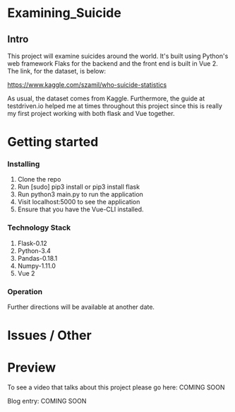 # Examining_Suicide
## Intro

This project will examine suicides around the world. It's built using Python's web
framework Flaks for the backend and the front end is built in Vue 2. The link,
for the dataset, is below:

https://www.kaggle.com/szamil/who-suicide-statistics

As usual, the dataset comes from Kaggle. Furthermore, the guide at testdriven.io
helped me at times throughout this project since this is really my first project
working with both flask and Vue together. 


# Getting started
### Installing

1. Clone the repo
2. Run [sudo] pip3 install or pip3 install flask
3. Run python3 main.py to run the application
4. Visit localhost:5000 to see the application
5. Ensure that you have the Vue-CLI installed.

### Technology Stack

1. Flask-0.12
2. Python-3.4
3. Pandas-0.18.1
4. Numpy-1.11.0
5. Vue 2

### Operation

Further directions will be available at another date.

# Issues / Other


# Preview

To see a video that talks about this project please go here: COMING SOON

Blog entry: COMING SOON
